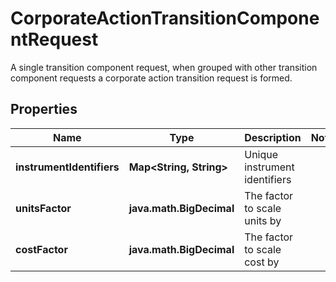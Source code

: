 

# CorporateActionTransitionComponentRequest

A single transition component request, when grouped with other transition component requests a corporate action  transition request is formed.

## Properties

| Name | Type | Description | Notes |
|------------ | ------------- | ------------- | -------------|
|**instrumentIdentifiers** | **Map&lt;String, String&gt;** | Unique instrument identifiers |  |
|**unitsFactor** | **java.math.BigDecimal** | The factor to scale units by |  |
|**costFactor** | **java.math.BigDecimal** | The factor to scale cost by |  |



